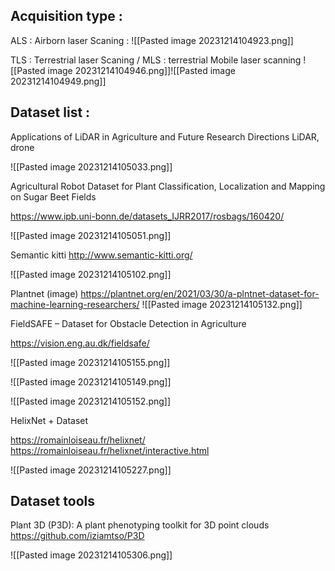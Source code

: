 
## Acquisition type :

ALS : Airborn laser Scaning :
![[Pasted image 20231214104923.png]]


TLS : Terrestrial laser Scaning / MLS : terrestrial Mobile laser scanning
![[Pasted image 20231214104946.png]]![[Pasted image 20231214104949.png]]



## Dataset list :

Applications of LiDAR in Agriculture and Future Research Directions
LiDAR, drone

![[Pasted image 20231214105033.png]]



Agricultural Robot Dataset for Plant Classification,
Localization and Mapping on Sugar Beet Fields

https://www.ipb.uni-bonn.de/datasets_IJRR2017/rosbags/160420/

![[Pasted image 20231214105051.png]]


Semantic kitti
http://www.semantic-kitti.org/

![[Pasted image 20231214105102.png]]


Plantnet (image)
https://plantnet.org/en/2021/03/30/a-plntnet-dataset-for-machine-learning-researchers/
![[Pasted image 20231214105132.png]]


FieldSAFE – Dataset for Obstacle Detection in Agriculture

https://vision.eng.au.dk/fieldsafe/

![[Pasted image 20231214105155.png]]

![[Pasted image 20231214105149.png]]


![[Pasted image 20231214105152.png]]





HelixNet + Dataset

https://romainloiseau.fr/helixnet/
https://romainloiseau.fr/helixnet/interactive.html

![[Pasted image 20231214105227.png]]




## Dataset tools


Plant 3D (P3D): A plant phenotyping toolkit for 3D point clouds
https://github.com/iziamtso/P3D

![[Pasted image 20231214105306.png]]